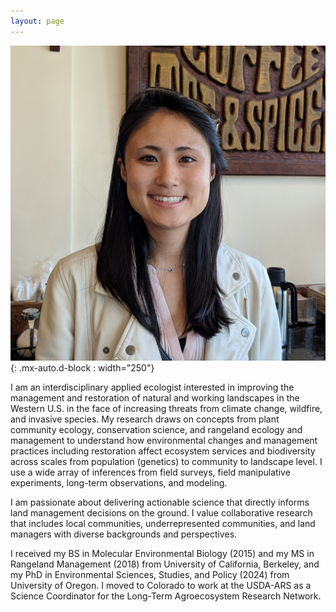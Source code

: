 ```yaml
---
layout: page
---
```


![headshot](/../../assets/img/aboutme/headshot.jpg){: .mx-auto.d-block : width="250"}

I am an interdisciplinary applied ecologist interested in improving the management and restoration of natural 
and working landscapes in the Western U.S. in the face of increasing threats from climate change, 
wildfire, and invasive species. My research draws on concepts from plant community ecology, conservation science, and 
rangeland ecology and management to understand how environmental changes and management practices including restoration 
affect ecosystem services and biodiversity across scales from population (genetics) to community to landscape level. 
I use a wide array of inferences from field surveys, field manipulative experiments, long-term observations, and modeling.

I am passionate about delivering actionable science that directly informs land management decisions on the ground. I value collaborative
research that includes local communities, underrepresented communities, and land managers with diverse backgrounds and perspectives.

I received my BS in Molecular Environmental Biology (2015) and my MS in Rangeland Management (2018) from 
University of California, Berkeley, and my PhD in Environmental Sciences, Studies, and Policy (2024) from University of Oregon. 
I moved to Colorado to work at the USDA-ARS as a Science Coordinator for the Long-Term Agroecosystem Research Network.